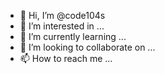 - 👋 Hi, I’m @code104s
- 👀 I’m interested in ...
- 🌱 I’m currently learning ...
- 💞️ I’m looking to collaborate on ...
- 📫 How to reach me ...

<!---
code104s/code104s is a ✨ special ✨ repository because its `README.md` (this file) appears on your GitHub profile.
You can click the Preview link to take a look at your changes.
--->

